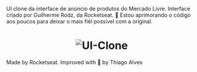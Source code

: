 UI clone da interface de anúncio de produtos do Mercado Livre. Interface criado por Guilherme Rodz, da Rocketseat. :rocket:
Estou aprimorando o código aos poucos para deixar o mais fiél possivel com a original.


<h1 align="center">
  <img alt="UI-Clone" title="UI-Clone-ML" src="https://ik.imagekit.io/hld13bjzb1/Clone_5PQFnAroyO3.png"  />
</h1> 
    
 
     
Made by Rocketseat. Improved with :purple_heart: by Thiago Alves 
